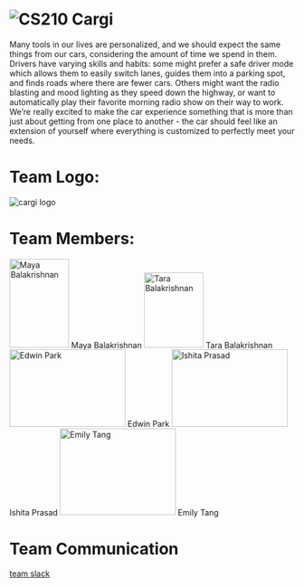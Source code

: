 # ![CS210](http://i.imgur.com/WdBU7U5.png (784b) ) Cargi

Many tools in our lives are personalized, and we should expect the same things from our cars, considering the amount of time we spend in them. Drivers have varying skills and habits: some might prefer a safe driver mode which allows them to easily switch lanes, guides them into a parking spot, and finds roads where there are fewer cars.  Others might want the radio blasting and mood lighting as they speed down the highway, or want to automatically play their favorite morning radio show on their way to work. We’re really excited to make the car experience something that is more than just about getting from one place to another - the car should feel like an extension of yourself where everything is customized to perfectly meet your needs.


# Team Logo:
<img src="http://imgur.com/jHcoBgU" alt="cargi logo">

# Team Members: 
<img src="http://i.imgur.com/2IXwdq9.jpg" alt="Maya Balakrishnan" width="105.3" height="157.5"> 
Maya Balakrishnan 

<img src="http://i.imgur.com/VhFoQUj.jpg" alt="Tara Balakrishnan" width="105.3" height="133"> 
Tara Balakrishnan 

<img src="http://i.imgur.com/TyXkgi0.jpg" alt="Edwin Park" width="204.8" height="136.5"> 
Edwin Park 

<img src="http://i.imgur.com/hlSI4zx.jpg" alt="Ishita Prasad" width="204.8" height="136.5"> 
Ishita Prasad 

<img src="http://i.imgur.com/BE2CmbR.jpg" alt="Emily Tang" width="204.8" height="153.6"> 
Emily Tang 



# Team Communication
[team slack](https://www.cargi.slack.com)


